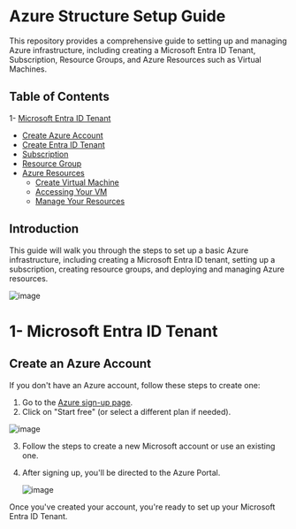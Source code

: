 # Azure Structure Setup Guide

This repository provides a comprehensive guide to setting up and managing Azure infrastructure, including creating a Microsoft Entra ID Tenant, Subscription, Resource Groups, and Azure Resources such as Virtual Machines.

## Table of Contents

1- [Microsoft Entra ID Tenant](1-Microsoft-Entra-ID-Tenant)
  - [Create Azure Account](1-Microsoft-Entra-ID-Tenant/1.1-Create-Azure-Account.md)
  - [Create Entra ID Tenant](1-Microsoft-Entra-ID-Tenant/1.2-Create-Entra-ID-Tenant.md)
- [Subscription](2-Subscription/2.1-Create-Subscription.md)
- [Resource Group](3-Resource-Group/3.1-Create-Resource-Group.md)
- [Azure Resources](4-Azure-Resources)
  - [Create Virtual Machine](4-Azure-Resources/4.1-Create-Virtual-Machine.md)
  - [Accessing Your VM](4-Azure-Resources/4.2-Accessing-Your-VM.md)
  - [Manage Your Resources](4-Azure-Resources/4.3-Manage-Your-Resources.md)

## Introduction

This guide will walk you through the steps to set up a basic Azure infrastructure, including creating a Microsoft Entra ID tenant, setting up a subscription, creating resource groups, and deploying and managing Azure resources.

![image](https://github.com/user-attachments/assets/f157bd67-0b40-40bb-a9fe-b0f049415f49)


# 1- Microsoft Entra ID Tenant
## Create an Azure Account

If you don't have an Azure account, follow these steps to create one:

1. Go to the [Azure sign-up page](https://azure.microsoft.com/).
2. Click on "Start free" (or select a different plan if needed).

![image](https://github.com/user-attachments/assets/51ca2c1d-4fb2-4a6d-85ff-d8cfdf910a35)

3. Follow the steps to create a new Microsoft account or use an existing one.
4. After signing up, you'll be directed to the Azure Portal.

   ![image](https://github.com/user-attachments/assets/812d70e1-cd31-49bc-8a37-6c8046fcc6e1)


Once you've created your account, you're ready to set up your Microsoft Entra ID Tenant.



